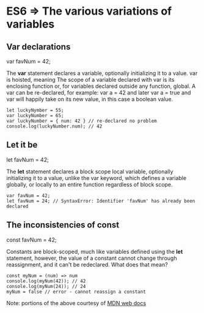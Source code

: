 # ES6 => The various variations of variables

## **Var** declarations

var favNum = 42;

The **var** statement declares a variable, optionally initializing it to a value. var is hoisted, meaning
The scope of a variable declared with var is its enclosing function or, for variables declared outside any function, global. A var can be re-declared, for example: var a = 42 and later var a = true and var will happily take on its new value, in this case a boolean value.

```
let luckyNymber = 55;
var luckyNumber = 65;
var luckyNumber = { num: 42 } // re-declared no problem
console.log(luckyNumber.num); // 42
```

## **Let** it be

let favNum = 42;

The **let** statement declares a block scope local variable, optionally initializing it to a value, unlike the var keyword, which defines a variable globally, or locally to an entire function regardless of block scope.

```
var favNum = 42;
let favNum = 24; // SyntaxError: Identifier 'favNum' has already been declared
```

## The inconsistencies of **const**

const favNum = 42;

Constants are block-scoped, much like variables defined using the **let** statement, however, the value of a constant cannot change through reassignment, and it can't be redeclared. What does that mean?

```
const myNum = (num) => num
console.log(myNum(42)); // 42
console.log(myNum(24)); // 24
myNum = false // error - cannot reassign a constant
```

Note: portions of the above courtesy of [MDN web docs](https://developer.mozilla.org/en-US/)
